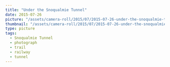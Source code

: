 ```yaml
---
title: "Under the Snoqualmie Tunnel"
date: 2015-07-26
picture: "/assets/camera-roll/2015/07/2015-07-26-under-the-snoqualmie-tunnel/20150726_220052800_iOS.jpg"
thumbnail: "/assets/camera-roll/2015/07/2015-07-26-under-the-snoqualmie-tunnel/20150726_220052800_iOS-thumbnail.jpg"
type: picture
tags:
  - Snoqualmie Tunnel
  - photograph
  - trail
  - railway
  - tunnel
---
```

